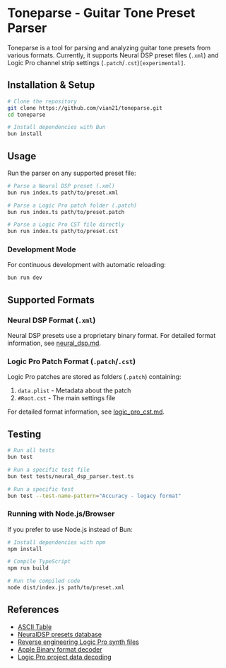 # Toneparse - Guitar Tone Preset Parser

Toneparse is a tool for parsing and analyzing guitar tone presets from various formats. Currently, it supports Neural DSP preset files (`.xml`) and Logic Pro channel strip settings (`.patch`/`.cst`)`[experimental]`.

## Installation & Setup

```sh
# Clone the repository
git clone https://github.com/vian21/toneparse.git
cd toneparse

# Install dependencies with Bun
bun install
```

## Usage

Run the parser on any supported preset file:

```sh
# Parse a Neural DSP preset (.xml)
bun run index.ts path/to/preset.xml

# Parse a Logic Pro patch folder (.patch)
bun run index.ts path/to/preset.patch

# Parse a Logic Pro CST file directly
bun run index.ts path/to/preset.cst
```

### Development Mode

For continuous development with automatic reloading:

```sh
bun run dev
```

## Supported Formats

### Neural DSP Format (`.xml`)

Neural DSP presets use a proprietary binary format. For detailed format information, see [neural_dsp.md](docs/neural_dsp.md).

### Logic Pro Patch Format (`.patch`/`.cst`)

Logic Pro patches are stored as folders (`.patch`) containing:

1. `data.plist` - Metadata about the patch
2. `#Root.cst` - The main settings file

For detailed format information, see [logic_pro_cst.md](docs/logic_pro_cst.md).

## Testing

```sh
# Run all tests
bun test

# Run a specific test file
bun test tests/neural_dsp_parser.test.ts

# Run a specific test
bun test --test-name-pattern="Accuracy - legacy format"
```

### Running with Node.js/Browser

If you prefer to use Node.js instead of Bun:

```sh
# Install dependencies with npm
npm install

# Compile TypeScript
npm run build

# Run the compiled code
node dist/index.js path/to/preset.xml
```

## References

-   [ASCII Table](https://www.ascii-code.com/)
-   [NeuralDSP presets database](https://presetjunkie.com/)
-   [Reverse engineering Logic Pro synth files](https://robertheaton.com/2017/07/17/reverse-engineering-logic-pro-synth-files/)
-   [Apple Binary format decoder](https://github.com/opensource-apple/CF/blob/master/CFBinaryPList.c)
-   [Logic Pro project data decoding](https://gitlab.com/fastfourier666/cigol)
